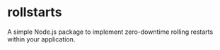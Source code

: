 # rollstarts
A simple Node.js package to implement zero-downtime rolling restarts within your application.
